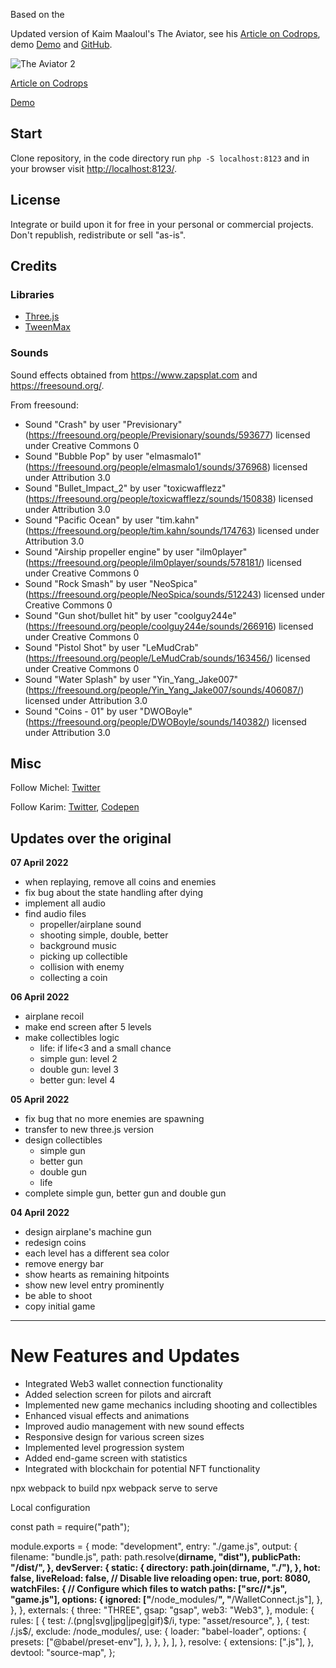 Based on the

Updated version of Kaim Maaloul's The Aviator, see his [Article on Codrops](http://tympanus.net/codrops/?p=26501), demo [Demo](http://tympanus.net/Tutorials/TheAviator/) and [GitHub](https://github.com/yakudoo/TheAviator).

![The Aviator 2](https://tympanus.net/codrops/wp-content/uploads/2022/04/Aviator2_featured.jpg)

[Article on Codrops](https://tympanus.net/codrops/?p=63296)

[Demo](https://tympanus.net/Tutorials/TheAviator2)

## Start

Clone repository, in the code directory run `php -S localhost:8123` and in your browser visit [http://localhost:8123/](http://localhost:8123/).

## License

Integrate or build upon it for free in your personal or commercial projects. Don't republish, redistribute or sell "as-is".

## Credits

### Libraries

- [Three.js](http://threejs.org/)
- [TweenMax](http://greensock.com)

### Sounds

Sound effects obtained from https://www.zapsplat.com and https://freesound.org/.

From freesound:

- Sound "Crash" by user "Previsionary" (https://freesound.org/people/Previsionary/sounds/593677) licensed under Creative Commons 0
- Sound "Bubble Pop" by user "elmasmalo1" (https://freesound.org/people/elmasmalo1/sounds/376968) licensed under Attribution 3.0
- Sound "Bullet_Impact_2" by user "toxicwafflezz" (https://freesound.org/people/toxicwafflezz/sounds/150838) licensed under Attribution 3.0
- Sound "Pacific Ocean" by user "tim.kahn" (https://freesound.org/people/tim.kahn/sounds/174763) licensed under Attribution 3.0
- Sound "Airship propeller engine" by user "ilm0player" (https://freesound.org/people/ilm0player/sounds/578181/) licensed under Creative Commons 0
- Sound "Rock Smash" by user "NeoSpica" (https://freesound.org/people/NeoSpica/sounds/512243) licensed under Creative Commons 0
- Sound "Gun shot/bullet hit" by user "coolguy244e" (https://freesound.org/people/coolguy244e/sounds/266916) licensed under Creative Commons 0
- Sound "Pistol Shot" by user "LeMudCrab" (https://freesound.org/people/LeMudCrab/sounds/163456/) licensed under Creative Commons 0
- Sound "Water Splash" by user "Yin_Yang_Jake007" (https://freesound.org/people/Yin_Yang_Jake007/sounds/406087/) licensed under Attribution 3.0
- Sound "Coins - 01" by user "DWOBoyle" (https://freesound.org/people/DWOBoyle/sounds/140382/) licensed under Attribution 3.0

## Misc

Follow Michel: [Twitter](https://twitter.com/MichelOliverH)

Follow Karim: [Twitter](https://twitter.com/yakudoo), [Codepen](http://codepen.io/Yakudoo/)

## Updates over the original

**07 April 2022**

- when replaying, remove all coins and enemies
- fix bug about the state handling after dying
- implement all audio
- find audio files
  - propeller/airplane sound
  - shooting simple, double, better
  - background music
  - picking up collectible
  - collision with enemy
  - collecting a coin

**06 April 2022**

- airplane recoil
- make end screen after 5 levels
- make collectibles logic
  - life: if life<3 and a small chance
  - simple gun: level 2
  - double gun: level 3
  - better gun: level 4

**05 April 2022**

- fix bug that no more enemies are spawning
- transfer to new three.js version
- design collectibles
  - simple gun
  - better gun
  - double gun
  - life
- complete simple gun, better gun and double gun

**04 April 2022**

- design airplane's machine gun
- redesign coins
- each level has a different sea color
- remove energy bar
- show hearts as remaining hitpoints
- show new level entry prominently
- be able to shoot
- copy initial game

---

# New Features and Updates

- Integrated Web3 wallet connection functionality
- Added selection screen for pilots and aircraft
- Implemented new game mechanics including shooting and collectibles
- Enhanced visual effects and animations
- Improved audio management with new sound effects
- Responsive design for various screen sizes
- Implemented level progression system
- Added end-game screen with statistics
- Integrated with blockchain for potential NFT functionality

npx webpack to build
npx webpack serve to serve

Local configuration

const path = require("path");

module.exports = {
mode: "development",
entry: "./game.js",
output: {
filename: "bundle.js",
path: path.resolve(**dirname, "dist"),
publicPath: "/dist/",
},
devServer: {
static: {
directory: path.join(**dirname, "./"),
},
hot: false,
liveReload: false, // Disable live reloading
open: true,
port: 8080,
watchFiles: {
// Configure which files to watch
paths: ["src/**/*.js", "game.js"],
options: {
ignored: ["**/node_modules/**", "**/WalletConnect.js"],
},
},
},
externals: {
three: "THREE",
gsap: "gsap",
web3: "Web3",
},
module: {
rules: [
{
test: /\.(png|svg|jpg|jpeg|gif)$/i,
        type: "asset/resource",
      },
      {
        test: /\.js$/,
exclude: /node_modules/,
use: {
loader: "babel-loader",
options: {
presets: ["@babel/preset-env"],
},
},
},
],
},
resolve: {
extensions: [".js"],
},
devtool: "source-map",
};
